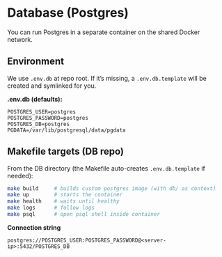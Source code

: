 # Database (Postgres)

You can run Postgres in a separate container on the shared Docker network.

## Environment

We use `.env.db` at repo root. If it’s missing, a `.env.db.template` will be created and symlinked for you.

**.env.db (defaults):**
```env
POSTGRES_USER=postgres
POSTGRES_PASSWORD=postgres
POSTGRES_DB=postgres
PGDATA=/var/lib/postgresql/data/pgdata
```

## Makefile targets (DB repo)

From the DB directory (the Makefile auto-creates `.env.db.template` if needed):

```bash
make build     # builds custom postgres image (with db/ as context)
make up        # starts the container
make health    # waits until healthy
make logs      # follow logs
make psql      # open psql shell inside container
```

**Connection string**

```
postgres://POSTGRES_USER:POSTGRES_PASSWORD@<server-ip>:5432/POSTGRES_DB
```
